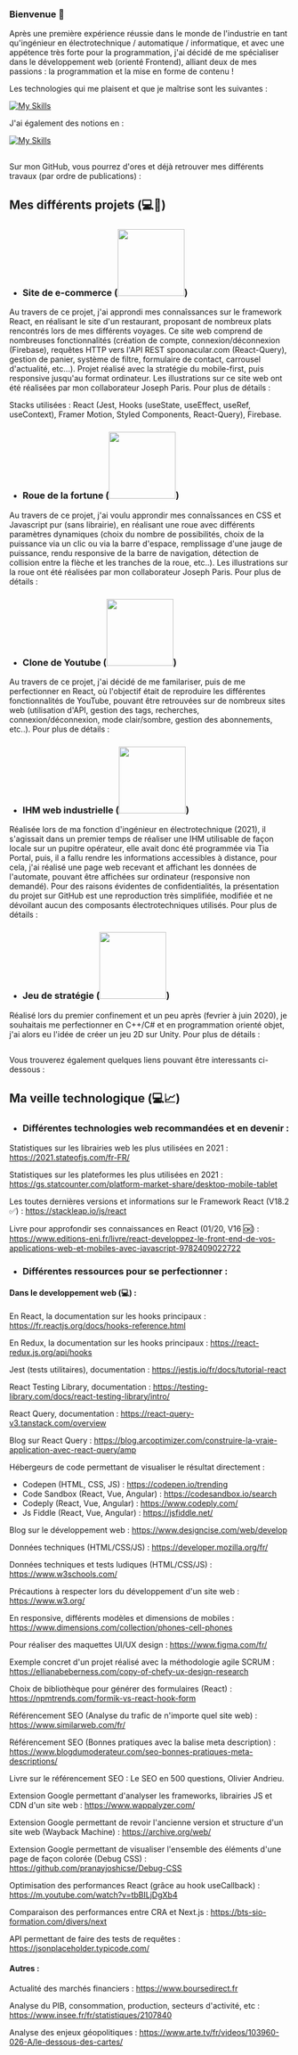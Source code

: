 ### Bienvenue 👋

Après une première expérience réussie dans le monde de l'industrie en tant qu'ingénieur en électrotechnique / automatique / informatique, et avec une appétence très forte pour la programmation, j'ai décidé de me spécialiser dans le développement web (orienté Frontend), alliant deux de mes passions : la programmation et la mise en forme de contenu ! 

Les technologies qui me plaisent et que je maîtrise sont les suivantes : 

[![My Skills](https://skills.thijs.gg/icons?i=html,css,js,react,cpp,unity)](https://skills.thijs.gg)

J'ai également des notions en :  

[![My Skills](https://skills.thijs.gg/icons?i=ts,vue,nodejs,php,py)](https://skills.thijs.gg)

## <p><span></span></p>

Sur mon GitHub, vous pourrez d'ores et déjà retrouver mes différents travaux (par ordre de publications) : 

## <p>Mes différents projets <span>(:computer::page_with_curl:)</span></p>

- ### <p>Site de e-commerce (<span><a href="https://skillicons.dev"><img width="120" src="https://skillicons.dev/icons?i=react,typescript,firebase,vscode"/></a>)</span></p>

Au travers de ce projet, j'ai approndi mes connaîssances sur le framework React, en réalisant le site d'un restaurant, proposant de nombreux plats rencontrés lors de mes différents voyages. Ce site web comprend de nombreuses fonctionnalités (création de compte, connexion/déconnexion (Firebase), requêtes HTTP vers l'API REST spoonacular.com (React-Query), gestion de panier, système de filtre, formulaire de contact, carrousel d'actualité, etc...). Projet réalisé avec la stratégie du mobile-first, puis responsive jusqu'au format ordinateur. Les illustrations sur ce site web ont été réalisées par mon collaborateur Joseph Paris. Pour plus de détails : 

Stacks utilisées : React (Jest, Hooks (useState, useEffect, useRef, useContext), Framer Motion, Styled Components, React-Query), Firebase.

- ### <p>Roue de la fortune (<span><a href="https://skillicons.dev"><img width="120" src="https://skillicons.dev/icons?i=html,css,js,vscode"/></a>)</span></p>

Au travers de ce projet, j'ai voulu approndir mes connaîssances en CSS et Javascript pur (sans librairie), en réalisant une roue avec différents paramètres dynamiques (choix du nombre de possibilités, choix de la puissance via un clic ou via la barre d'espace, remplissage d'une jauge de puissance, rendu responsive de la barre de navigation, détection de collision entre la flèche et les tranches de la roue, etc..). Les illustrations sur la roue ont été réalisées par mon collaborateur Joseph Paris. Pour plus de détails : 

- ### <p>Clone de Youtube (<span><a href="https://skillicons.dev"><img width="120" src="https://skillicons.dev/icons?i=react,redux,materialui,vscode"/></a>)</span></p>

Au travers de ce projet, j'ai décidé de me familariser, puis de me perfectionner en React, où l'objectif était de reproduire les différentes fonctionnalités de YouTube, pouvant être retrouvées sur de nombreux sites web (utilisation d'API, gestion des tags, recherches, connexion/déconnexion, mode clair/sombre, gestion des abonnements, etc..). Pour plus de détails : 

- ### <p>IHM web industrielle (<span><a href="https://skillicons.dev"><img width="120" src="https://skillicons.dev/icons?i=html,css,js,vscode"/></a>)</span></p>

Réalisée lors de ma fonction d'ingénieur en électrotechnique (2021), il s'agissait dans un premier temps de réaliser une IHM utilisable de façon locale sur un pupitre opérateur, elle avait donc été programmée via Tia Portal, puis, il a fallu rendre les informations accessibles à distance, pour cela, j'ai réalisé une page web recevant et affichant les données de l'automate, pouvant être affichées sur ordinateur (responsive non demandé). Pour des raisons évidentes de confidentialités, la présentation du projet sur GitHub est une reproduction très simplifiée, modifiée et ne dévoilant aucun des composants électrotechniques utilisés. Pour plus de détails :  

- ### <p>Jeu de stratégie (<span><a href="https://skillicons.dev"><img width="120" src="https://skillicons.dev/icons?i=cpp,cs,visualstudio,unity"/></a>)</span></p>

Réalisé lors du premier confinement et un peu après (fevrier à juin 2020), je souhaitais me perfectionner en C++/C# et en programmation orienté objet, j'ai alors eu l'idée de créer un jeu 2D sur Unity. Pour plus de détails : 

## <p><span></span></p>

Vous trouverez également quelques liens pouvant être interessants ci-dessous :

## <p>Ma veille technologique <span>(:computer::chart_with_upwards_trend:)</span></p>

- ### Différentes technologies web recommandées et en devenir : 

Statistiques sur les librairies web les plus utilisées en 2021 : https://2021.stateofjs.com/fr-FR/

Statistiques sur les plateformes les plus utilisées en 2021 : https://gs.statcounter.com/platform-market-share/desktop-mobile-tablet

Les toutes dernières versions et informations sur le Framework React (V18.2 :white_check_mark:) : https://stackleap.io/js/react

Livre pour approfondir ses connaissances en React (01/20, V16 :ok:) : https://www.editions-eni.fr/livre/react-developpez-le-front-end-de-vos-applications-web-et-mobiles-avec-javascript-9782409022722


- ### Différentes ressources pour se perfectionner : 

#### Dans le developpement web (:computer:) : 

En React, la documentation sur les hooks principaux : https://fr.reactjs.org/docs/hooks-reference.html
 
En Redux, la documentation sur les hooks principaux : https://react-redux.js.org/api/hooks

Jest (tests utilitaires), documentation : https://jestjs.io/fr/docs/tutorial-react

React Testing Library, documentation : https://testing-library.com/docs/react-testing-library/intro/

React Query, documentation : https://react-query-v3.tanstack.com/overview

Blog sur React Query : https://blog.arcoptimizer.com/construire-la-vraie-application-avec-react-query/amp

Hébergeurs de code permettant de visualiser le résultat directement :
- Codepen (HTML, CSS, JS) : https://codepen.io/trending
- Code Sandbox (React, Vue, Angular) : https://codesandbox.io/search 
- Codeply (React, Vue, Angular) : https://www.codeply.com/ 
- Js Fiddle (React, Vue, Angular) : https://jsfiddle.net/ 

Blog sur le développement web : https://www.designcise.com/web/develop

Données techniques (HTML/CSS/JS) : https://developer.mozilla.org/fr/

Données techniques et tests ludiques (HTML/CSS/JS) : https://www.w3schools.com/

Précautions à respecter lors du développement d'un site web : https://www.w3.org/

En responsive, différents modèles et dimensions de mobiles : https://www.dimensions.com/collection/phones-cell-phones

Pour réaliser des maquettes UI/UX design : https://www.figma.com/fr/

Exemple concret d'un projet réalisé avec la méthodologie agile SCRUM : https://ellianabeberness.com/copy-of-chefy-ux-design-research

Choix de bibliothèque pour générer des formulaires (React) : https://npmtrends.com/formik-vs-react-hook-form

Référencement SEO (Analyse du trafic de n'importe quel site web) : https://www.similarweb.com/fr/

Référencement SEO (Bonnes pratiques avec la balise meta description) : https://www.blogdumoderateur.com/seo-bonnes-pratiques-meta-descriptions/

Livre sur le référencement SEO : Le SEO en 500 questions, Olivier Andrieu.

Extension Google permettant d'analyser les frameworks, librairies JS et CDN d'un site web : https://www.wappalyzer.com/

Extension Google permettant de revoir l'ancienne version et structure d'un site web (Wayback Machine) : https://archive.org/web/

Extension Google permettant de visualiser l'ensemble des éléments d'une page de façon colorée (Debug CSS) : https://github.com/pranayjoshicse/Debug-CSS

Optimisation des performances React (grâce au hook useCallback) : https://m.youtube.com/watch?v=tbBILjDgXb4

Comparaison des performances entre CRA et Next.js : https://bts-sio-formation.com/divers/next

API permettant de faire des tests de requêtes : https://jsonplaceholder.typicode.com/

#### Autres :  

Actualité des marchés financiers : https://www.boursedirect.fr

Analyse du PIB, consommation, production, secteurs d'activité, etc : https://www.insee.fr/fr/statistiques/2107840
 
Analyse des enjeux géopolitiques : https://www.arte.tv/fr/videos/103960-026-A/le-dessous-des-cartes/
